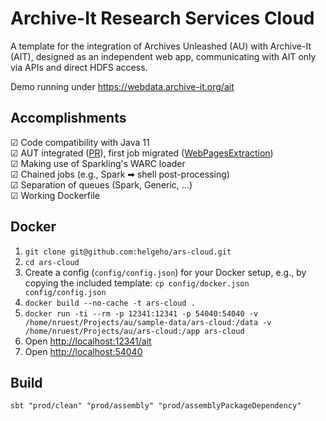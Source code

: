 # Archive-It Research Services Cloud

A template for the integration of Archives Unleashed (AU) with Archive-It (AIT), designed as an independent web app, communicating with AIT only via APIs and direct HDFS access.

Demo running under https://webdata.archive-it.org/ait

## Accomplishments

☑ Code compatibility with Java 11  
☑ AUT integrated ([PR](https://github.com/archivesunleashed/aut/pull/510)), first job migrated ([WebPagesExtraction](src/main/scala/org/archive/webservices/ars/processing/jobs/FileCountAndSize.scala))   
☑ Making use of Sparkling's WARC loader   
☑ Chained jobs (e.g., Spark ➡ shell post-processing)    
☑ Separation of queues (Spark, Generic, ...)  
☑ Working Dockerfile

## Docker

1. `git clone git@github.com:helgeho/ars-cloud.git`
2. `cd ars-cloud`
3. Create a config (`config/config.json`) for your Docker setup, e.g., by copying the included template: `cp config/docker.json config/config.json`
4. `docker build --no-cache -t ars-cloud .`
5. `docker run -ti --rm -p 12341:12341 -p 54040:54040 -v /home/nruest/Projects/au/sample-data/ars-cloud:/data -v /home/nruest/Projects/au/ars-cloud:/app ars-cloud`
6. Open [http://localhost:12341/ait](http://localhost:12341/ait)
7. Open [http://localhost:54040](http://localhost:54040)

## Build

`sbt "prod/clean" "prod/assembly" "prod/assemblyPackageDependency"`
